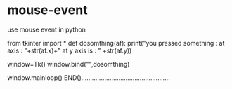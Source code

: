 # mouse-event
use mouse event in python 

from tkinter import *
def dosomthing(af):
    print("you pressed something   : at axis  : "+str(af.x)+" at y axis is : " +str(af.y))


window=Tk()
window.bind("<Motion>",dosomthing)

window.mainloop()
END()..................................................

